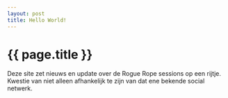 ```yaml
---
layout: post
title: Hello World!
---
```


# {{ page.title }}

Deze site zet nieuws en update over de Rogue Rope sessions op een rijtje. Kwestie van niet alleen afhankelijk te zijn van dat ene bekende social netwerk.

